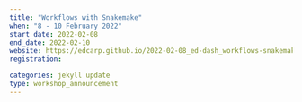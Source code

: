 ```yaml
---
title: "Workflows with Snakemake" 
when: "8 - 10 February 2022"
start_date: 2022-02-08
end_date: 2022-02-10
website: https://edcarp.github.io/2022-02-08_ed-dash_workflows-snakemake/
registration: 

categories: jekyll update
type: workshop_announcement
--- 
```

